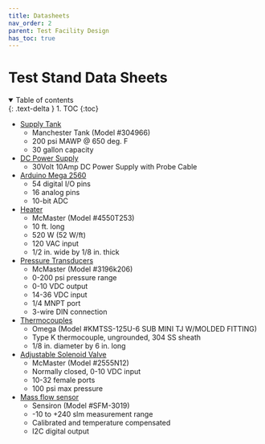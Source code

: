 ```yaml
---
title: Datasheets
nav_order: 2
parent: Test Facility Design
has_toc: true
---
```

# Test Stand Data Sheets
<details open markdown="block">
  <summary>
    Table of contents
  </summary>
  {: .text-delta }
1. TOC
{:toc}
</details>

- [Supply Tank](https://www.pneumaticplus.com/manchester-tank-Epoxy-Lined-Air-Receiver-30-gallons/)
  - Manchester Tank (Model #304966)
  - 200 psi MAWP @ 650 deg. F
  - 30 gallon capacity
- [DC Power Supply](https://ihubdeal.com/catalog/product/view/id/2670/s/30volt-10amp-dc-power-supply-with-probe-cable/category/52/)
  - 30Volt 10Amp DC Power Supply with Probe Cable
- [Arduino Mega 2560](https://www.elegoo.com/collections/controller-boards/products/elegoo-mega-2560-r3-board)
  - 54 digital I/O pins
  - 16 analog pins
  - 10-bit ADC
- [Heater](https://www.mcmaster.com/4550T253/)
  - McMaster (Model #4550T253)
  - 10 ft. long
  - 520 W (52 W/ft)
  - 120 VAC input
  - 1/2 in. wide by 1/8 in. thick
- [Pressure Transducers](https://www.mcmaster.com/catalog/3196k206)
  - McMaster (Model #3196k206)
  - 0-200 psi pressure range
  - 0-10 VDC output
  - 14-36 VDC input
  - 1/4 MNPT port
  - 3-wire DIN connection
- [Thermocouples](https://www.omega.com/en-us/temperature-measurement/temperature-probes/probes-with-lead-wires/p/JMTSS)
  - Omega (Model #KMTSS-125U-6 SUB MINI TJ W/MOLDED FITTING)
  - Type K thermocouple, ungrounded, 304 SS sheath
  - 1/8 in. diameter by 6 in. long
- [Adjustable Solenoid Valve](https://www.mcmaster.com/2555N12/)
  - McMaster (Model #2555N12)
  - Normally closed, 0-10 VDC input
  - 10-32 female ports
  - 100 psi max pressure
- [Mass flow sensor](https://www.sensirion.com/en/flow-sensors/mass-flow-meters-for-high-precise-measurement-of-gases/high-volume-digital-mass-flow-meter/)
  - Sensiron (Model #SFM-3019)
  - -10 to +240 slm measurement range
  - Calibrated and temperature compensated
  - I2C digital output